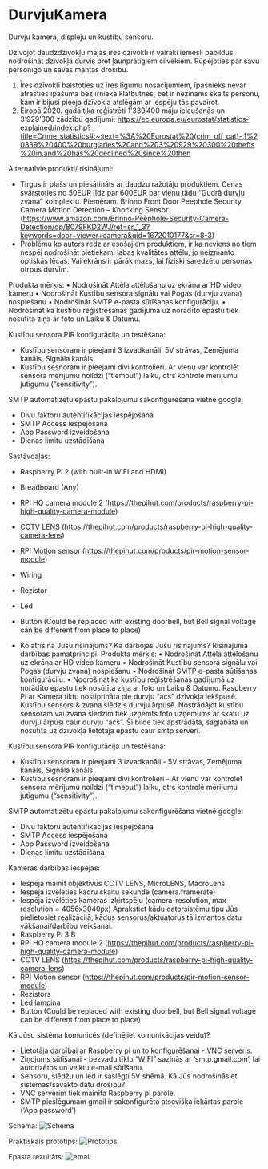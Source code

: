 # DurvjuKamera

Durvju kamera, displeju un kustību sensoru.

Dzīvojot daudzdzīvokļu mājas īres dzīvoklī ir vairāki iemesli papildus nodrošināt dzīvokļa durvis pret ļaunprātīgiem cilvēkiem. Rūpējoties par savu personīgo un savas mantas drošību.

1) Īres dzīvoklī balstoties uz īres līgumu nosacījumiem, īpašnieks nevar atrasties īpašumā bez īrnieka klātbūtnes, bet ir nezināms skaits personu, kam ir bijusi pieeja dzīvokļa atslēgām ar iespēju tās pavairot.
2) Eiropā 2020. gadā tika reģistrēti 1’339’400 māju ielaušanās un 3’929’300 zādzību gadījumi.
<https://ec.europa.eu/eurostat/statistics-explained/index.php?title=Crime_statistics#:~:text=%3A%20Eurostat%20(crim_off_cat)-,1%20339%20400%20burglaries%20and%203%20929%20300%20thefts%20in,and%20has%20declined%20since%20then>

Alternatīvie produkti/ risinājumi:

- Tirgus ir plašs un piesātināts ar daudzu ražotāju produktiem. Cenas svārstoties no 50EUR līdz par 600EUR par vienu tādu “Gudrā durvju zvana” komplektu.
Piemēram. Brinno Front Door Peephole Security Camera Motion Detection – Knocking Sensor. (<https://www.amazon.com/Brinno-Peephole-Security-Camera-Detection/dp/B079FKD2WJ/ref=sr_1_3?keywords=door+viewer+camera&qid=1672010177&sr=8-3>)
- Problēmu ko autors redz ar esošajiem produktiem, ir ka neviens no tiem nespēj nodrošināt pietiekami labas kvalitātes attēlu, jo neizmanto optiskās lēcas. Vai ekrāns ir pārāk mazs, lai fiziski saredzētu personas otrpus durvīm.

Produkta mērķis:
• Nodrošināt Attēla attēlošanu uz ekrāna ar HD video kameru
• Nodrošināt Kustību sensora signālu vai Pogas (durvju zvana) nospiešanu
• Nodrošināt SMTP e-pasta sūtīšanas konfigurāciju.
• Nodrošinat ka kustību reģistrēšanas gadījumā uz norādīto epastu tiek nosūtīta ziņa ar foto un Laiku & Datumu.

Kustību sensora PIR konfigurācija un testēšana:

- Kustību sensoram ir pieejami 3 izvadkanāli, 5V strāvas, Zemējuma kanāls, Signāla kanāls.
- Kustību sesnoram ir pieejami divi kontrolieri. Ar vienu var kontrolēt sensora mērījumu noildzi (“tiemout”) laiku, otrs kontrolē mērījumu jutīgumu (“sensitivity”).

SMTP automatizētu epastu pakalpjumu sakonfigurēšana vietnē google:

- Divu faktoru autentifikācijas iespējošana
- SMTP Access iespējošana
- App Password izveidošana
- Dienas limitu uzstādīšana

Sastāvdaļas:

- Raspberry Pi 2 (with built-in WIFI and HDMI)
- Breadboard (Any)
- RPi HQ camera module 2 (<https://thepihut.com/products/raspberry-pi-high-quality-camera-module>)
- CCTV LENS (<https://thepihut.com/products/raspberry-pi-high-quality-camera-lens>)
- RPI Motion sensor (<https://thepihut.com/products/pir-motion-sensor-module>)
- Wiring
- Rezistor
- Led
- Button (Could be replaced with existing doorbell, but Bell signal voltage can be different from place to place)

- Ko atrisina Jūsu risinājums?
Kā darbojas Jūsu risinājums? Risinājuma darbības pamatprincipi.
Produkta mērķis:
• Nodrošināt Attēla attēlošanu uz ekrāna ar HD video kameru
• Nodrošināt Kustību sensora signālu vai Pogas (durvju zvana) nospiešanu
• Nodrošināt SMTP e-pasta sūtīšanas konfigurāciju.
• Nodrošinat ka kustību reģistrēšanas gadījumā uz norādīto epastu tiek nosūtīta ziņa ar foto un Laiku & Datumu.
Raspberry Pi ar Kamera tiktu nostiprināta pie durvju “acs” dzīvokļa iekšpusē. Kustību sensors & zvana slēdzis durvju ārpusē. Nostrādājot kustību sensoram vai zvana slēdzim tiek uzņemts foto uzņēmums ar skatu uz durvju ārpusi caur durvju “acs”. Šī bilde tiek apstrādāta, saglabāta un nosūtīta uz dzīvokļa lietotāja epastu caur smtp serveri.

Kustību sensora PIR konfigurācija un testēšana:

- Kustību sensoram ir pieejami 3 izvadkanāli - 5V strāvas, Zemējuma kanāls, Signāla kanāls.
- Kustību sesnoram ir pieejami divi kontrolieri - Ar vienu var kontrolēt sensora mērījumu noildzi (“timeout”) laiku, otrs kontrolē mērījumu jutīgumu (“sensitivity”).

SMTP automatizētu epastu pakalpjumu sakonfigurēšana vietnē google:

- Divu faktoru autentifikācijas iespējošana
- SMTP Access iespējošana
- App Password izveidošana
- Dienas limitu uzstādīšana

Kameras darbības iespējas:

- Iespēja mainīt objektīvus CCTV LENS, MicroLENS, MacroLens.
- Iespēja izvēlēties kadru skaitu sekundē (camera.framerate)
- Iespēja izvēlēties kameras izķirtspēju (camera-resolution, max resolution = 4056x3040px)
Aprakstiet kādu datorsistēmu tipu Jūs pielietosiet realizācijā; kādus sensorus/aktuatorus tā izmantos datu vākšanai/darbību veikšanai.
- Raspberry Pi 3 B
- RPi HQ camera module 2 (<https://thepihut.com/products/raspberry-pi-high-quality-camera-module>)
- CCTV LENS (<https://thepihut.com/products/raspberry-pi-high-quality-camera-lens>)
- RPI Motion sensor (<https://thepihut.com/products/pir-motion-sensor-module>)
- Rezistors
- Led lampiņa
- Button (Could be replaced with existing doorbell, but Bell signal voltage can be different from place to place)

Kā Jūsu sistēma komunicēs (definējiet komunikācijas veidu)?

- Lietotāja darbībai ar Raspberry pi  un to konfigurēšanai - VNC serveris.
- Ziņojums sūtīšanai - bezvadu tīklu “WIFI” sazinās ar ‘smtp.gmail.com’, lai autorizētos un veiktu e-mail sūtīšanu.
- Sensoru, slēdžu un led ir saslēgti 5V shēmā.
Kā Jūs nodrošināsiet sistēmas/savākto datu drošību?
- VNC serverim tiek mainīta Raspberry pi parole.
- SMTP pieslēgumam gmail ir sakonfigurēta atsevišķa iekārtas parole (‘App password’)

Schēma:
![Schema](images/schema_without_camera.png "Schema")

Praktiskais prototips:
![Prototips](images/practical.jpeg "Prototips")

Epasta rezultāts:
![email](images/email_received.jpeg "email_received")
